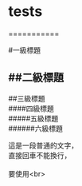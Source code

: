 # tests
===========

#一級標題  

##二級標題
----------
##三級標題  
####四級標題  
#####五級標題  
######六級標題 







這是一段普通的文字，  
直接回車不能換行，<br>  
要使用\<br> 












